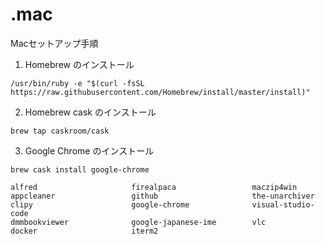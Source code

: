 # .mac
Macセットアップ手順
1. Homebrew のインストール
``` shell
/usr/bin/ruby -e "$(curl -fsSL https://raw.githubusercontent.com/Homebrew/install/master/install)"
```
2. Homebrew cask のインストール
```
brew tap caskroom/cask
```
3. Google Chrome のインストール
```
brew cask install google-chrome
```

```
alfred                     firealpaca                 maczip4win
appcleaner                 github                     the-unarchiver
clipy                      google-chrome              visual-studio-code
dmmbookviewer              google-japanese-ime        vlc
docker                     iterm2
```
